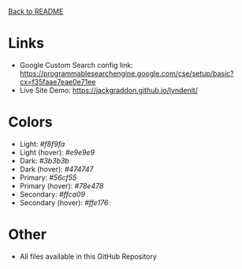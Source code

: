 [Back to README](README.md)

# Links
- Google Custom Search config link: https://programmablesearchengine.google.com/cse/setup/basic?cx=f35faae7eae0e71ee
- Live Site Demo: https://jackgraddon.github.io/lyndenit/

# Colors
  - Light: *#f8f9fa*
  - Light (hover): *#e9e9e9*
  - Dark: *#3b3b3b*
  - Dark (hover): *#474747*
  - Primary: *#56cf55*
  - Primary (hover): *#78e478*
  - Secondary: *#ffca09*
  - Secondary (hover): *#ffe176*

# Other
- All files available in this GitHub Repository